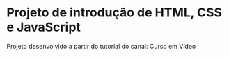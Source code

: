 # Projeto de introdução de HTML, CSS e JavaScript 
Projeto desenvolvido a partir do tutorial do canal: Curso em Vídeo
